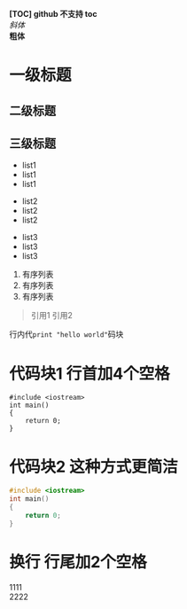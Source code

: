 **[TOC] github 不支持 toc**  
*斜体*  
**粗体**
# 一级标题
## 二级标题
## 三级标题
* list1
* list1
* list1

+ list2
+ list2
+ list2

- list3
- list3
- list3

1. 有序列表
2. 有序列表
3. 有序列表

> 引用1
> 引用2

行内代`print "hello world"`码块

# 代码块1 行首加4个空格
    #include <iostream>
    int main()
    {
		return 0;
	}
# 代码块2 这种方式更简洁
```c++
#include <iostream>
int main()
{
	return 0;
}
```
# 换行 行尾加2个空格
1111  
2222
